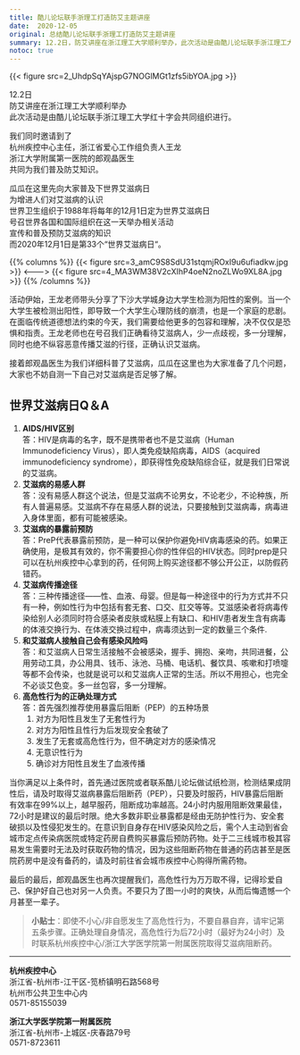 ```yaml
---
title: 酷儿论坛联手浙理工打造防艾主题讲座
date:  2020-12-05
original: 总结酷儿论坛联手浙理工打造防艾主题讲座
summary: 12.2日，防艾讲座在浙江理工大学顺利举办，此次活动是由酷儿论坛联手浙江理工大学红十字会共同组织进行。
notoc: true
---
```


{{< figure src=2_UhdpSqYAjspG7NOGlMGt1zfs5ibYOA.jpg >}}

12.2日  
防艾讲座在浙江理工大学顺利举办  
此次活动是由酷儿论坛联手浙江理工大学红十字会共同组织进行。  

我们同时邀请到了  
杭州疾控中心主任，浙江省爱心工作组负责人王龙  
浙江大学附属第一医院的郎观晶医生  
共同为我们普及防艾知识。

瓜瓜在这里先向大家普及下世界艾滋病日  
为增进人们对艾滋病的认识  
世界卫生组织于1988年将每年的12月1日定为世界艾滋病日  
号召世界各国和国际组织在这一天举办相关活动  
宣传和普及预防艾滋病的知识  
而2020年12月1日是第33个“世界艾滋病日“。  

{{% columns %}}
{{< figure src=3_amC9S8SdU31stqmjROxI9u6ufiadkw.jpg >}}
<--->
{{< figure src=4_MA3WM38V2cXIhP4oeN2noZLWo9XL8A.jpg >}}
{{% /columns %}}

活动伊始，王龙老师带头分享了下沙大学城身边大学生检测为阳性的案例。当一个大学生被检测出阳性，即导致一个大学生心理防线的崩溃，也是一个家庭的悲剧。在面临传统道德想法约束的今天，我们需要给他更多的包容和理解，决不仅仅是恐惧和指责。王龙老师也在号召我们正确看待艾滋病人，少一点歧视，多一分理解，同时也绝不纵容恶意传播艾滋的行径，正确认识艾滋病。

接着郎观晶医生为我们详细科普了艾滋病，瓜瓜在这里也为大家准备了几个问题，大家也不妨自测一下自己对艾滋病是否足够了解。

## 世界艾滋病日Q＆A

1. **AIDS/HIV区别**  
   答：HIV是病毒的名字，既不是携带者也不是艾滋病（Human Immunodeficiency Virus），即人类免疫缺陷病毒，AIDS（acquired immunodeficiency syndrome），即获得性免疫缺陷综合征，就是我们日常说的艾滋病。
2. **艾滋病的易感人群**  
   答：没有易感人群这个说法，但是艾滋病不论男女，不论老少，不论种族，所有人普遍易感。艾滋病不存在易感人群的说法，只要接触到艾滋病毒，病毒进入身体里面，都有可能被感染。
3. **艾滋病的暴露前预防**  
   答：PreP代表暴露前预防，是一种可以保护你避免HIV病毒感染的药。如果正确使用，是极其有效的，你不需要担心你的性伴侣的HIV状态。同时prep是只可以在杭州疾控中心拿到的药，任何网上购买途径都不够公开公正，以防假药错药。
4. **艾滋病传播途径**  
   答：三种传播途径——性、血液、母婴。但是每一种途径中的行为方式并不只有一种，例如性行为中包括有套无套、口交、肛交等等。艾滋感染者将病毒传染给别人必须同时符合感染者皮肤或粘膜上有缺口、和HIV患者发生含有病毒的体液交换行为、在体液交换过程中，病毒须达到一定的数量三个条件.
5. **和艾滋病人接触自己会有感染风险吗**  
   答：和艾滋病人日常生活接触不会被感染，握手、拥抱、亲吻，共同进餐，公用劳动工具，办公用具、钱币、泳池、马桶、电话机、餐饮具、咳嗽和打喷嚏等都不会传染，也就是说可以和艾滋病人正常的生活。所以不用担心，也完全不必谈艾色变。多一丝包容，多一分理解。
6. **高危性行为的正确处理方式**  
   答：首先强烈推荐使用暴露后阻断（PEP）的五种场景
   1. 对方为阳性且发生了无套性行为
   2. 对方为阳性且性行为后发现安全套破了
   3. 发生了无套或高危性行为，但不确定对方的感染情况
   4. 无意识性行为
   5. 确诊对方阳性且发生了血液传播

当你满足以上条件时，首先通过医院或者联系酷儿论坛做试纸检测，检测结果成阴性后，请及时取得艾滋病暴露后阻断药（PEP），只要及时服药，HIV暴露后阻断有效率在99%以上，越早服药，阻断成功率越高。24小时内服用阻断效果最佳，72小时是建议的最后时限。绝大多数非职业暴露都是经由无防护性行为、安全套破损以及性侵犯发生的。在意识到自身存在HIV感染风险之后，需个人主动到省会城市定点传染病医院或特定药房自费购买暴露后预防药物。处于二三线城市极其容易发生需要时无法及时获取药物的情况，因为这些阻断药物在普通的药店甚至是医院药房中是没有备药的，请及时前往省会城市疾控中心购得所需药物。

最后的最后，郎观晶医生也再次提醒我们，高危性行为万万取不得，记得珍爱自己、保护好自己也对另一人负责。不要只为了图一小时的爽快，从而后悔遗憾一个月甚至一辈子。

> **小贴士**：即使不小心/非自愿发生了高危性行为，不要自暴自弃，请牢记第五条步骤。正确处理自身情况，高危性行为后72小时（最好为24小时）及时联系杭州疾控中心/浙江大学医学院第一附属医院取得艾滋病阻断药。

---

**杭州疾控中心**  
浙江省-杭州市-江干区-笕桥镇明石路568号  
杭州市公共卫生中心内  
0571-85155039  

**浙江大学医学院第一附属医院**  
浙江省-杭州市-上城区-庆春路79号  
0571-8723611  
